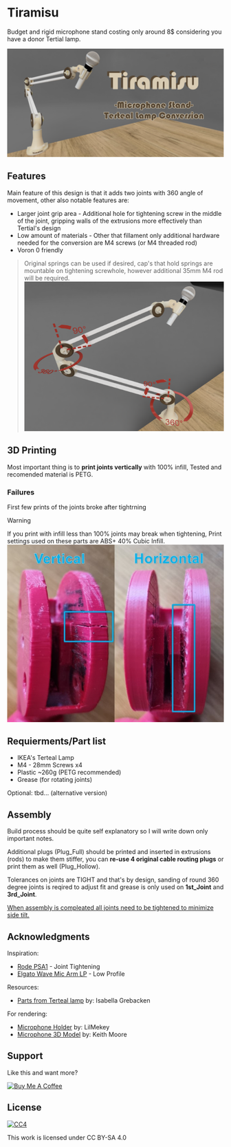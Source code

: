 # Tiramisu
Budget and rigid microphone stand costing only around 8$ considering you have a donor Tertial lamp.

![Thumbnail](https://github.com/Dzefr1/Tiramisu/blob/main/Assets/Thumbnail1.png)

## Features

Main feature of this design is that it adds two  joints with 360 angle of movement, other also notable features are:
* Larger joint grip area - Additional hole for tightening screw in the middle of the joint, gripping walls of the extrusions more effectively than Tertial's design
* Low amount of materials - Other that fillament only additional hardware needed for the conversion are M4 screws (or M4 threaded rod)
* Voron 0 friendly
> Original springs can be used if desired, cap's that hold springs are mountable on tightening screwhole, however additional 35mm M4 rod will be required.
![movement](https://github.com/Dzefr1/Tiramisu/blob/main/Assets/Movement.png)

## 3D Printing

Most important thing is to **print joints vertically** with 100% infill,
Tested and recomended material is PETG.

### Failures

First few prints of the joints broke after tightrning
> [!WARNING]  
> If you print with infill less than 100% joints may break when tightening,
> Print settings used on these parts are ABS+ 40% Cubic Infill.
![Failures](https://github.com/Dzefr1/Tiramisu/blob/main/Assets/failures.jpg)

## Requierments/Part list

* IKEA's Terteal Lamp
* M4 - 28mm Screws x4
* Plastic ~260g (PETG recommended)
* Grease (for rotating joints)

Optional:
  tbd... (alternative version)

## Assembly

Build process should be quite self explanatory so I will write down only important notes.

Additional plugs (Plug_Full) should be printed and inserted in extrusions (rods) to make them stiffer,
you can **re-use 4 original cable routing plugs** or print them as well (Plug_Hollow).

Tolerances on joints are TIGHT and that's by design, sanding of round 360 degree joints is reqired to adjust fit and grease is only used on **1st_Joint** and **3rd_Joint**.

<ins>When assembly is compleated all joints need to be tightened to minimize side tilt.<ins>

## Acknowledgments

Inspiration:
* [Rode PSA1](https://rode.com/en-us/accessories/stands-bars/psa1) - Joint Tightening
* [Elgato Wave Mic Arm LP](https://www.elgato.com/us/en/p/wave-mic-arm-lp) - Low Profile

Resources:
* [Parts from Terteal lamp](https://grabcad.com/library/ikea-tertial-2) by: Isabella Grebacken

For rendering:
* [Microphone Holder](https://www.printables.com/model/159430-microphone-holder-for-mic-stand) by: LilMekey
* [Microphone 3D Model](https://grabcad.com/library/shure-microphone-1) by: Keith Moore

## Support 

Like this and want more?

<a href="https://buymeacoffee.com/veljkot6r" target="_blank"><img src="https://cdn.buymeacoffee.com/buttons/v2/default-yellow.png" alt="Buy Me A Coffee" style="height: 60px !important;width: 217px !important;" ></a>

## License

[![CC4](https://licensebuttons.net/i/l/by-sa/ffffff/00/00/00/88x31.png)](https://creativecommons.org/licenses/by-sa/4.0/)

This work is licensed under CC BY-SA 4.0 

